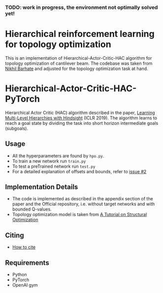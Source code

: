 ### TODO: work in progress, the environment not optimally solved yet!


# Hierarchical reinforcement learning for topology optimization

This is an implementation of Hierarchical-Actor-Critic-HAC algorithm for topology optimization of cantilever beam. 
The codebase was taken from [Nikhil Barhate](https://github.com/nikhilbarhate99/Hierarchical-Actor-Critic-HAC-PyTorch)  and adjusted for the topology optimization task at hand.


# Hierarchical-Actor-Critic-HAC-PyTorch

Hierarchical Actor Critic (HAC) algorithm described in the paper, [Learning Multi-Level Hierarchies with Hindsight](https://arxiv.org/abs/1712.00948) (ICLR 2019). The algorithm learns to reach a goal state by dividing the task into short horizon intermediate goals (subgoals). 


## Usage
- All the hyperparameters are found by `hpo.py`.
- To train a new network run `train.py`
- To test a preTrained network run `test.py`
- For a detailed explanation of offsets and bounds, refer to [issue #2](https://github.com/nikhilbarhate99/Hierarchical-Actor-Critic-HAC-PyTorch/issues/2)


## Implementation Details

- The code is implemented as described in the appendix section of the paper and the Official repository, i.e. without target networks and with bounded Q-values.
- Topology optimization model is taken from [A Tutorial on Structural Optimization](https://www.researchgate.net/publication/360698153_A_Tutorial_on_Structural_Optimization) 


## Citing

- [How to cite](https://github.com/gigatskhondia/gigala/blob/master/CITATION.cff)

## Requirements

- Python 
- PyTorch
- OpenAI gym
